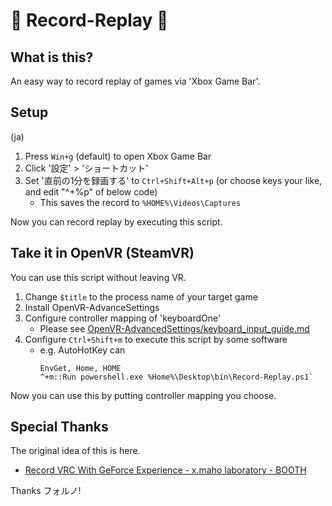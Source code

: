 # :diamond_shape_with_a_dot_inside: Record-Replay :diamond_shape_with_a_dot_inside:
## What is this?

An easy way to record replay of games via 'Xbox Game Bar'.

## Setup

(ja)

1. Press `Win+g` (default) to open Xbox Game Bar
2. Click '設定' > 'ショートカット'
3. Set '直前の1分を録画する' to `Ctrl+Shift+Alt+p` (or choose keys your like, and edit "^+%p" of below code)
    - This saves the record to `%HOME%\Videos\Captures`

Now you can record replay by executing this script.

## Take it in OpenVR (SteamVR)

You can use this script without leaving VR.

1. Change `$title` to the process name of your target game
2. Install OpenVR-AdvanceSettings
3. Configure controller mapping of 'keyboardOne'
    - Please see [OpenVR-AdvancedSettings/keyboard_input_guide.md](https://github.com/OpenVR-Advanced-Settings/OpenVR-AdvancedSettings/blob/master/docs/keyboard_input_guide.md)
4. Configure `Ctrl+Shift+m` to execute this script by some software
    - e.g. AutoHotKey can
      ```
      EnvGet, Home, HOME
      ^+m::Run powershell.exe %Home%\Desktop\bin\Record-Replay.ps1`
      ```

Now you can use this by putting controller mapping you choose.

## Special Thanks

The original idea of this is here.

- [Record VRC With GeForce Experience - x.maho laboratory - BOOTH](https://booth.pm/ja/items/2026998)

Thanks フォルノ!
